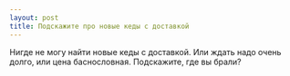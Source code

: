 ```yaml
---
layout: post 
title: Подскажите про новые кеды с доставкой 
--- 
```

Нигде не могу найти новые кеды с доставкой. Или ждать надо очень долго, или цена баснословная. Подскажите, где вы брали?